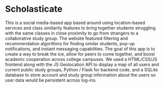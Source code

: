 # Scholasticate

This is a social media-based app based around using location-based services and class similarity features to bring together students struggling with the same classes in close proximity to go from strangers to a collaborative study group. The website featured filtering and recommendation algorithms for finding similar students, pop-up notifications, and instant messaging capabilities. The goal of this app is to create a way to break the ice, allow for peers to come together, and boost academic cooperation across college campuses. We used a HTML/CSS/JS frontend along with the JS Geolocation API to display a map of all users and current public study groups, Python / Flask for backend code, and a SQLite database to store account and study group information about the users so user data would be persistent across log-ins.
